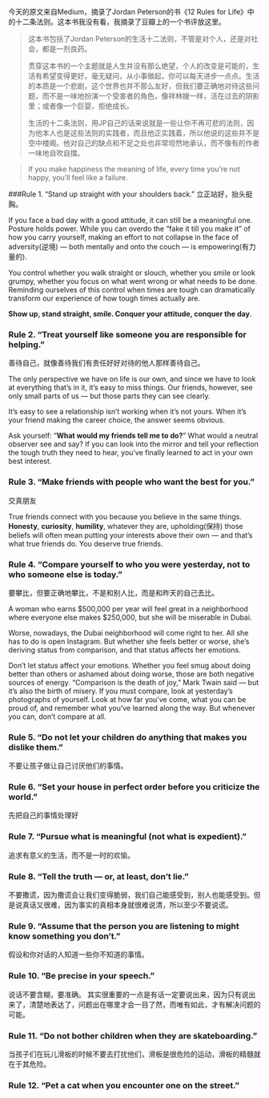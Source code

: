 今天的原文来自Medium，摘录了Jordan Peterson的书《12 Rules for Life》中的十二条法则。这本书我没有看，我摘录了豆瓣上的一个书评放这里。
> 这本书包括了Jordan Peterson的生活十二法则，不管是对个人，还是对社会，都是一剂良药。
> 
> 贯穿这本书的一个主题就是人生并没有那么绝望，个人的改变是可能的，生活有希望变得更好。毫无疑问，从小事做起，你可以每天进步一点点。生活的本质是一个悲剧，这个世界也并不那么友好，但我们要正确地对待这些问题，而不是一味地扮演一个受害者的角色，像祥林嫂一样，活在过去的阴影里；或者像一个巨婴，拒绝成长。
> 
>生活的十二条法则，用JP自己的话来说就是一些让你不再可悲的法则，因为他本人也是这些法则的实践者，而且他正实践着，所以他说的这些并不是空中楼阁。他对自己的缺点和不足之处也非常坦然地承认，而不像有的作者一味地自吹自擂。

> If you make happiness the meaning of life, every time you’re not happy, you’ll feel like a failure.

###Rule 1. “Stand up straight with your shoulders back.”
立正站好，抬头挺胸。

If you face a bad day with a good attitude, it can still be a meaningful one. 
Posture holds power. 
While you can overdo the “fake it till you make it” of how you carry yourself, making an effort to not collapse in the face of adversity(逆境) — both mentally and onto the couch — is empowering(有力量的). 

You control whether you walk straight or slouch, whether you smile or look grumpy, whether you focus on what went wrong or what needs to be done. 
Reminding ourselves of this control when times are tough can dramatically transform our experience of how tough times actually are.

**Show up, stand straight, smile. Conquer your attitude, conquer the day**.

### Rule 2. “Treat yourself like someone you are responsible for helping.”
善待自己，就像善待我们有责任好好对待的他人那样善待自己。

The only perspective we have on life is our own, and since we have to look at everything that’s in it, it’s easy to miss things. Our friends, however, see only small parts of us — but those parts they can see clearly.

It’s easy to see a relationship isn’t working when it’s not yours. When it’s your friend making the career choice, the answer seems obvious.

Ask yourself: “**What would my friends tell me to do?**” What would a neutral observer see and say? If you can look into the mirror and tell your reflection the tough truth they need to hear, you’ve finally learned to act in your own best interest.

### Rule 3. “Make friends with people who want the best for you.”
交真朋友

True friends connect with you because you believe in the same things. 
**Honesty**, **curiosity**, **humility**, whatever they are, upholding(保持) those beliefs will often mean putting your interests above their own — and that’s what true friends do. You deserve true friends.

### Rule  4. “Compare yourself to who you were yesterday, not to who someone else is today.”
要攀比，但要正确地攀比，不是和别人比，而是和昨天的自己去比。

A woman who earns $500,000 per year will feel great in a neighborhood where everyone else makes $250,000, but she will be miserable in Dubai.

Worse, nowadays, the Dubai neighborhood will come right to her. All she has to do is open Instagram. But whether she feels better or worse, she’s deriving status from comparison, and that status affects her emotions.

Don’t let status affect your emotions. Whether you feel smug about doing better than others or ashamed about doing worse, those are both negative sources of energy. “Comparison is the death of joy,” Mark Twain said — but it’s also the birth of misery.
If you must compare, look at yesterday’s photographs of yourself. Look at how far you’ve come, what you can be proud of, and remember what you’ve learned along the way. But whenever you can, don’t compare at all.

### Rule 5. “Do not let your children do anything that makes you dislike them.”
不要让孩子做让自己讨厌他们的事情。

### Rule 6. “Set your house in perfect order before you criticize the world.”
先把自己的事情处理好

### Rule 7. “Pursue what is meaningful (not what is expedient).”
追求有意义的生活，而不是一时的欢愉。
### Rule 8. “Tell the truth — or, at least, don’t lie.”
不要撒谎，因为撒谎会让我们变得脆弱，我们自己能感受到，别人也能感受到。但是说真话又很难，因为事实的真相本身就很难说清，所以至少不要说谎。

### Rule 9. “Assume that the person you are listening to might know something you don’t.”
假设和你对话的人知道一些你不知道的事情。
### Rule 10. “Be precise in your speech.”
说话不要含糊，要准确。
其实很重要的一点是有话一定要说出来，因为只有说出来了，清楚地表达了，问题出在哪里才会一目了然，而唯有如此，才有解决问题的可能。
### Rule 11. “Do not bother children when they are skateboarding.”
当孩子们在玩儿滑板的时候不要去打扰他们，滑板是很危险的运动，滑板的精髓就在于其危险。

### Rule 12. “Pet a cat when you encounter one on the street.”